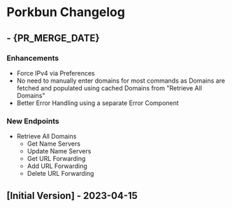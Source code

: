 # Porkbun Changelog

## - {PR_MERGE_DATE}

### Enhancements

- Force IPv4 via Preferences
- No need to manually enter domains for most commands as Domains are fetched and populated using cached Domains from "Retrieve All Domains"
- Better Error Handling using a separate Error Component

### New Endpoints

- Retrieve All Domains
    - Get Name Servers
    - Update Name Servers
    - Get URL Forwarding
    - Add URL Forwarding
    - Delete URL Forwarding

## [Initial Version] - 2023-04-15